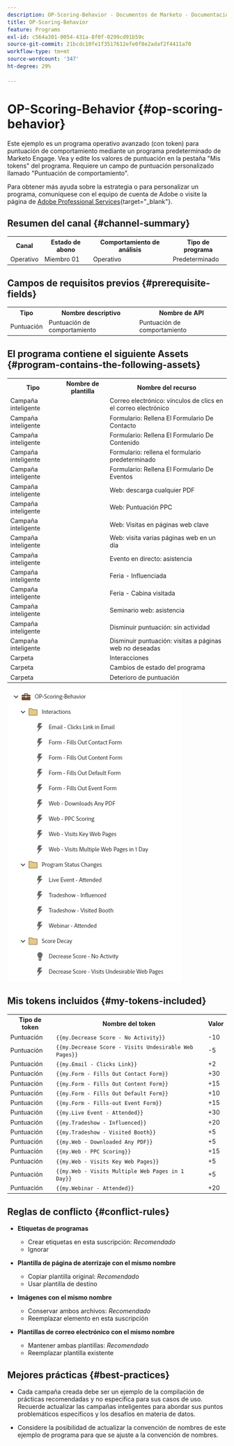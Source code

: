```yaml
---
description: OP-Scoring-Behavior - Documentos de Marketo - Documentación del producto
title: OP-Scoring-Behavior
feature: Programs
exl-id: c564a301-0054-431a-8f0f-0299cd91b59c
source-git-commit: 21bcdc10fe1f3517612efe0f8e2adaf2f4411a70
workflow-type: tm+mt
source-wordcount: '347'
ht-degree: 29%

---
```


# OP-Scoring-Behavior {#op-scoring-behavior}

Este ejemplo es un programa operativo avanzado (con token) para puntuación de comportamiento mediante un programa predeterminado de Marketo Engage. Vea y edite los valores de puntuación en la pestaña &quot;Mis tokens&quot; del programa. Requiere un campo de puntuación personalizado llamado &quot;Puntuación de comportamiento&quot;.

Para obtener más ayuda sobre la estrategia o para personalizar un programa, comuníquese con el equipo de cuenta de Adobe o visite la página de [Adobe Professional Services](https://business.adobe.com/customers/consulting-services/main.html){target="_blank"}.

## Resumen del canal {#channel-summary}

<table style="table-layout:auto">
 <tbody>
  <tr>
   <th>Canal</th>
   <th>Estado de abono</th>
   <th>Comportamiento de análisis</th>
   <th>Tipo de programa</th>
  </tr>
  <tr>
   <td>Operativo</td>
   <td>Miembro 01</td>
   <td>Operativo</td>
   <td>Predeterminado</td>
  </tr>
 </tbody>
</table>

## Campos de requisitos previos {#prerequisite-fields}

<table style="table-layout:auto">
 <tbody>
  <tr>
   <th>Tipo</th>
   <th>Nombre descriptivo</th>
   <th>Nombre de API</th>
  </tr>
  <tr>
   <td>Puntuación</td>
   <td>Puntuación de comportamiento</td>
   <td>Puntuación de comportamiento</td>
  </tr>
 </tbody>
</table>

## El programa contiene el siguiente Assets {#program-contains-the-following-assets}

<table style="table-layout:auto">
 <tbody>
  <tr>
   <th>Tipo</th>
   <th>Nombre de plantilla</th>
   <th>Nombre del recurso</th>
  </tr>
  <tr>
   <td>Campaña inteligente</td>
   <td> </td>
   <td>Correo electrónico: vínculos de clics en el correo electrónico</td>
  </tr>
  <tr>
   <td>Campaña inteligente</td>
   <td> </td>
   <td>Formulario: Rellena El Formulario De Contacto</td>
  </tr>
  <tr>
   <td>Campaña inteligente</td>
   <td> </td>
   <td>Formulario: Rellena El Formulario De Contenido</td>
  </tr>
  <tr>
   <td>Campaña inteligente</td>
   <td> </td>
   <td>Formulario: rellena el formulario predeterminado</td>
  </tr>
  <tr>
   <td>Campaña inteligente</td>
   <td> </td>
   <td>Formulario: Rellena El Formulario De Eventos</td>
  </tr>
  <tr>
   <td>Campaña inteligente</td>
   <td> </td>
   <td>Web: descarga cualquier PDF</td>
  </tr>
  <tr>
   <td>Campaña inteligente</td>
   <td> </td>
   <td>Web: Puntuación PPC</td>
  </tr>
  <tr>
   <td>Campaña inteligente</td>
   <td> </td>
   <td>Web: Visitas en páginas web clave</td>
  </tr>
  <tr>
   <td>Campaña inteligente</td>
   <td> </td>
   <td>Web: visita varias páginas web en un día</td>
  </tr>
  <tr>
   <td>Campaña inteligente</td>
   <td> </td>
   <td>Evento en directo: asistencia</td>
  </tr>
  <tr>
   <td>Campaña inteligente</td>
   <td> </td>
   <td>Feria - Influenciada</td>
  </tr>
  <tr>
   <td>Campaña inteligente</td>
   <td> </td>
   <td>Feria - Cabina visitada</td>
  </tr>
  <tr>
   <td>Campaña inteligente</td>
   <td> </td>
   <td>Seminario web: asistencia</td>
  </tr>
  <tr>
   <td>Campaña inteligente</td>
   <td> </td>
   <td>Disminuir puntuación: sin actividad</td>
  </tr>
  <tr>
   <td>Campaña inteligente</td>
   <td> </td>
   <td>Disminuir puntuación: visitas a páginas web no deseadas</td>
  </tr>
  <tr>
   <td>Carpeta</td>
   <td> </td>
   <td>Interacciones</td>
  </tr>
  <tr>
   <td>Carpeta</td>
   <td> </td>
   <td>Cambios de estado del programa</td>
  </tr>
  <tr>
   <td>Carpeta</td>
   <td> </td>
   <td>Deterioro de puntuación</td>
  </tr>
 </tbody>
</table>

![](assets/op-scoring-behavior-1.png)

## Mis tokens incluidos {#my-tokens-included}

<table style="table-layout:auto">
 <tbody>
  <tr>
   <th>Tipo de token</th>
   <th>Nombre del token</th>
   <th>Valor</th>
  </tr>
  <tr>
   <td>Puntuación</td>
   <td><code>{{my.Decrease Score - No Activity}}</code></td>
   <td>-10</td>
  </tr>
  <tr>
   <td>Puntuación</td>
   <td><code>{{my.Decrease Score - Visits Undesirable Web Pages}}</code></td>
   <td>-5</td>
  </tr>
  <tr>
   <td>Puntuación</td>
   <td><code>{{my.Email - Clicks Link}}</code></td>
   <td>+2</td>
  </tr>
   <tr>
   <td>Puntuación</td>
   <td><code>{{my.Form - Fills Out Contact Form}}</code></td>
   <td>+30</td>
  </tr>
  <tr>
   <td>Puntuación</td>
   <td><code>{{my.Form - Fills Out Content Form}}</code></td>
   <td>+15</td>
  </tr>
  <tr>
   <td>Puntuación</td>
   <td><code>{{my.Form - Fills Out Default Form}}</code></td>
   <td>+10</td>
  </tr>
   <tr>
   <td>Puntuación</td>
   <td><code>{{my.Form - Fills-out Event Form}}</code></td>
   <td>+15</td>
  </tr>
  <tr>
   <td>Puntuación</td>
   <td><code>{{my.Live Event - Attended}}</code></td>
   <td>+30</td>
  </tr>
   <tr>
   <td>Puntuación</td>
   <td><code>{{my.Tradeshow - Influenced}}</code></td>
   <td>+20</td>
  </tr>
  <tr>
   <td>Puntuación</td>
   <td><code>{{my.Tradeshow - Visited Booth}}</code></td>
   <td>+5</td>
  </tr>
  <tr>
   <td>Puntuación</td>
   <td><code>{{my.Web - Downloaded Any PDF}}</code></td>
   <td>+5</td>
  </tr>
  <tr>
   <td>Puntuación</td>
   <td><code>{{my.Web - PPC Scoring}}</code></td>
   <td>+15</td>
  </tr>
   <tr>
   <td>Puntuación</td>
   <td><code>{{my.Web - Visits Key Web Pages}}</code></td>
   <td>+5</td>
  </tr>
  <tr>
   <td>Puntuación</td>
   <td><code>{{my.Web - Visits Multiple Web Pages in 1 Day}}</code></td>
   <td>+5</td>
  </tr>
  <tr>
   <td>Puntuación</td>
   <td><code>{{my.Webinar - Attended}}</code></td>
   <td>+20</td>
  </tr>
 </tbody>
</table>

## Reglas de conflicto {#conflict-rules}

* **Etiquetas de programas**
   * Crear etiquetas en esta suscripción: _Recomendado_
   * Ignorar

* **Plantilla de página de aterrizaje con el mismo nombre**
   * Copiar plantilla original: _Recomendado_
   * Usar plantilla de destino

* **Imágenes con el mismo nombre**
   * Conservar ambos archivos: _Recomendado_
   * Reemplazar elemento en esta suscripción

* **Plantillas de correo electrónico con el mismo nombre**
   * Mantener ambas plantillas: _Recomendado_
   * Reemplazar plantilla existente

## Mejores prácticas {#best-practices}

* Cada campaña creada debe ser un ejemplo de la compilación de prácticas recomendadas y no específica para sus casos de uso. Recuerde actualizar las campañas inteligentes para abordar sus puntos problemáticos específicos y los desafíos en materia de datos.

* Considere la posibilidad de actualizar la convención de nombres de este ejemplo de programa para que se ajuste a la convención de nombres.
